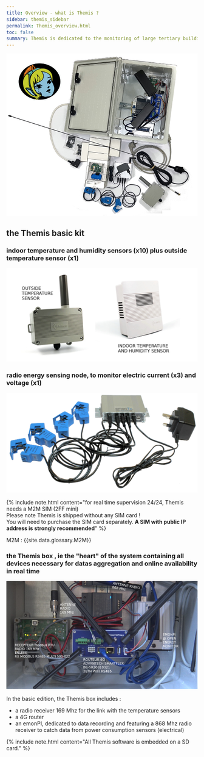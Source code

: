 ```yaml
---
title: Overview - what is Themis ? 
sidebar: themis_sidebar
permalink: Themis_overview.html
toc: false
summary: Themis is dedicated to the monitoring of large tertiary buildings. Themis is short for THermic and Energetic MonItoring System.
---
```


![the basic kit](basic_kit.jpg)

## the Themis basic kit
### indoor temperature and humidity sensors (x10) plus outside temperature sensor (x1)

![TRH sensors](TRH_indoor_outside.jpg)

### radio energy sensing node, to monitor electric current (x3) and voltage (x1)

![emonTx](emontx.jpg)

{% include note.html content="for real time supervision 24/24, Themis needs a M2M SIM (2FF mini)<br> 
Please note Themis is shipped without any SIM card !<br>
You will need to purchase the SIM card separately. <b>A SIM with public IP address is strongly recommended</b>" %}

M2M : {{site.data.glossary.M2M}}

### the Themis box , ie the "heart" of the system containing all devices necessary for datas aggregation and online availability in real time

![themis](themis_000051.png)

In the basic edition, the Themis box includes :

- a radio receiver 169 Mhz for the link with the temperature sensors
- a 4G router
- an emonPI, dedicated to data recording and featuring a 868 Mhz radio receiver to catch data from power consumption sensors (electrical)

{% include note.html content="All Themis software is embedded on a SD card." %}

